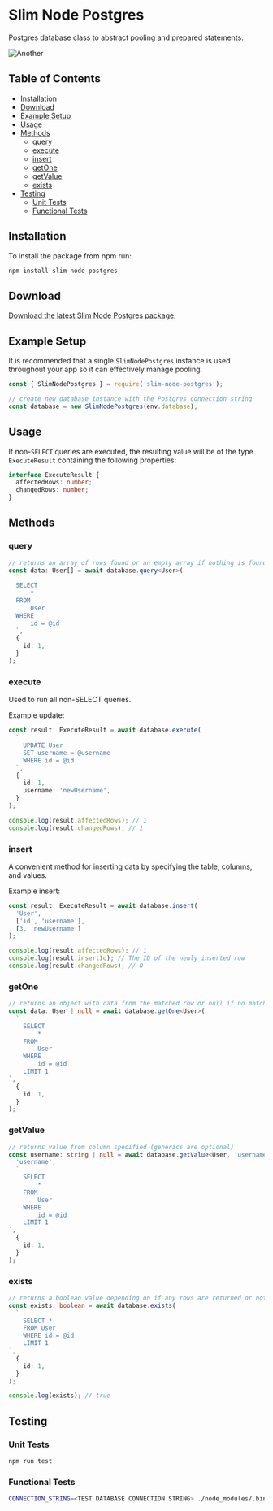 # Slim Node Postgres

Postgres database class to abstract pooling and prepared statements.

![Another](https://img.shields.io/npm/v/slim-node-postgres.svg)

## Table of Contents

- [Installation](#installation)
- [Download](#download)
- [Example Setup](#example-setup)
- [Usage](#usage)
- [Methods](#methods)
  - [query](#query)
  - [execute](#execute)
  - [insert](#insert)
  - [getOne](#getone)
  - [getValue](#getvalue)
  - [exists](#exists)
- [Testing](#testing)
  - [Unit Tests](#unit-tests)
  - [Functional Tests](#functional-tests)

## Installation

To install the package from npm run:

```bash
npm install slim-node-postgres
```

## Download

[Download the latest Slim Node Postgres package.](https://unpkg.com/slim-node-postgres)

## Example Setup

It is recommended that a single `SlimNodePostgres` instance is used throughout your app so it can effectively manage pooling.

```javascript
const { SlimNodePostgres } = require('slim-node-postgres');

// create new database instance with the Postgres connection string
const database = new SlimNodePostgres(env.database);
```

## Usage

If non-`SELECT` queries are executed, the resulting value will be of the type `ExecuteResult` containing the following properties:

```typescript
interface ExecuteResult {
  affectedRows: number;
  changedRows: number;
}
```

## Methods

### query

```typescript
// returns an array of rows found or an empty array if nothing is found
const data: User[] = await database.query<User>(
  `
  SELECT
      *
  FROM
      User
  WHERE
      id = @id
  `,
  {
    id: 1,
  }
);
```

### execute

Used to run all non-SELECT queries.

Example update:

```typescript
const result: ExecuteResult = await database.execute(
  `
    UPDATE User
    SET username = @username
    WHERE id = @id
  `,
  {
    id: 1,
    username: 'newUsername',
  }
);

console.log(result.affectedRows); // 1
console.log(result.changedRows); // 1
```

### insert

A convenient method for inserting data by specifying the table, columns, and values.

Example insert:

```typescript
const result: ExecuteResult = await database.insert(
  'User',
  ['id', 'username'],
  [3, 'newUsername']
);

console.log(result.affectedRows); // 1
console.log(result.insertId); // The ID of the newly inserted row
console.log(result.changedRows); // 0
```

### getOne

```typescript
// returns an object with data from the matched row or null if no match was found
const data: User | null = await database.getOne<User>(
  `
    SELECT
        *
    FROM
        User
    WHERE
        id = @id
    LIMIT 1
`,
  {
    id: 1,
  }
);
```

### getValue

```typescript
// returns value from column specified (generics are optional)
const username: string | null = await database.getValue<User, 'username'>(
  'username',
  `
    SELECT
        *
    FROM
        User
    WHERE
        id = @id
    LIMIT 1
`,
  {
    id: 1,
  }
);
```

### exists

```typescript
// returns a boolean value depending on if any rows are returned or not
const exists: boolean = await database.exists(
  `
    SELECT *
    FROM User
    WHERE id = @id
    LIMIT 1
`,
  {
    id: 1,
  }
);

console.log(exists); // true
```

## Testing

### Unit Tests

```bash
npm run test
```

### Functional Tests

```bash
CONNECTION_STRING=<TEST DATABASE CONNECTION STRING> ./node_modules/.bin/jest functional-tests/**/*.test.ts --runInBand
```
